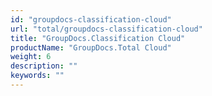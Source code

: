```yaml
---
id: "groupdocs-classification-cloud"
url: "total/groupdocs-classification-cloud"
title: "GroupDocs.Classification Cloud"
productName: "GroupDocs.Total Cloud"
weight: 6
description: ""
keywords: ""
---
```


